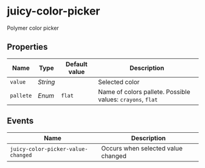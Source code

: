 # juicy-color-picker
Polymer color picker

## Properties
| Name      | Type     | Default value | Description                                                |
|-----------|----------|---------------|------------------------------------------------------------|
| `value`   | *String* |               | Selected color                                             |
| `pallete` | *Enum*   | `flat`        | Name of colors pallete. Possible values: `crayons`, `flat` |

## Events
| Name                               | Description                        |
|------------------------------------|------------------------------------|
| `juicy-color-picker-value-changed` | Occurs when selected value changed |